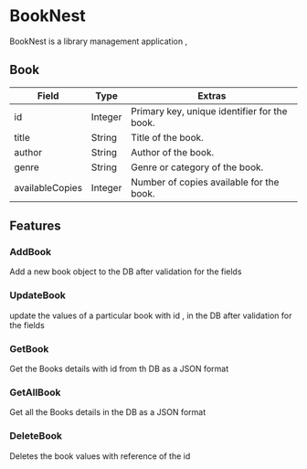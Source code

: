 # BookNest
BookNest is a library management application ,

## Book

| Field           | Type    | Extras                                        |
| --------------- | ------- | ---------------------------------------------- |
| id              | Integer | Primary key, unique identifier for the book.   |
| title           | String  | Title of the book.                             |
| author          | String  | Author of the book.                            |
| genre           | String  | Genre or category of the book.                 |
| availableCopies | Integer | Number of copies available for the book.       |


## Features
### AddBook 
  Add a new book object to the DB after validation for the fields 
### UpdateBook
 update the values of a particular book with id , in the DB after validation for the fields 
### GetBook
  Get the Books details with id from th DB as a JSON format
### GetAllBook
 Get all the Books details in the DB as a JSON format
### DeleteBook
   Deletes the book values with reference of the id

